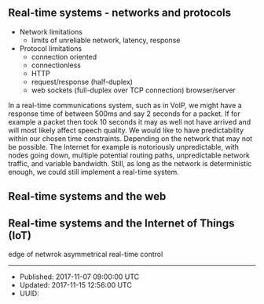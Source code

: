 
## Real-time systems - networks and protocols

- Network limitations 
  - limits of unreliable network, latency, response
- Protocol limitations
  - connection oriented
  - connectionless
  - HTTP
  - request/response (half-duplex)
  - web sockets (full-duplex over TCP connection) browser/server


In a real-time communications system, such as in VoIP, we might have a
response time of between 500ms and say 2 seconds for a packet. If for
example a packet then took 10 seconds it may as well not have arrived
and will most likely affect speech quality. We would like to have
predictability within our chosen time constraints. Depending on the
network that may not be possible. The Internet for example is
notoriously unpredictable, with nodes going down, multiple potential
routing paths, unpredictable network traffic, and variable
bandwidth. Still, as long as the network is deterministic enough, we
could still implement a real-time system.


## Real-time systems and the web



## Real-time systems and the Internet of Things (IoT)

edge of netwrok
asymmetrical
real-time control

---

* Published: 2017-11-07 09:00:00 UTC
* Updated: 2017-11-15 12:56:00 UTC
* UUID: 

